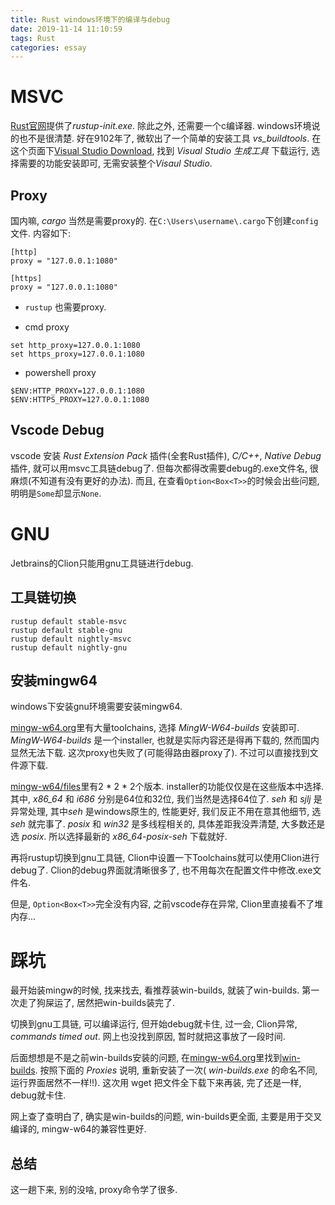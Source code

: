 ```yaml
---
title: Rust windows环境下的编译与debug
date: 2019-11-14 11:10:59
tags: Rust
categories: essay
---
```

# MSVC
[Rust官网](https://www.rust-lang.org/)提供了*rustup-init.exe*.
除此之外, 还需要一个c编译器. windows环境说的也不是很清楚.
好在9102年了, 微软出了一个简单的安装工具 *vs_buildtools*.
在这个页面下[Visual Studio Download](https://visualstudio.microsoft.com/zh-hans/downloads/), 找到 *Visual Studio 生成工具* 下载运行, 选择需要的功能安装即可, 无需安装整个*Visaul Studio*.

## Proxy
国内嘛, *cargo* 当然是需要proxy的.
在```C:\Users\username\.cargo```下创建```config```文件.
内容如下:
```
[http]
proxy = "127.0.0.1:1080"

[https]
proxy = "127.0.0.1:1080"
```

* ```rustup``` 也需要proxy.

* cmd proxy

```
set http_proxy=127.0.0.1:1080
set https_proxy=127.0.0.1:1080
```

* powershell proxy

```
$ENV:HTTP_PROXY=127.0.0.1:1080
$ENV:HTTPS_PROXY=127.0.0.1:1080
```

## Vscode Debug
vscode 安装 *Rust Extension Pack* 插件(全套Rust插件), *C/C++*, *Native Debug* 插件, 就可以用msvc工具链debug了. 但每次都得改需要debug的.exe文件名, 很麻烦(不知道有没有更好的办法). 而且, 在查看```Option<Box<T>>```的时候会出些问题, 明明是```Some```却显示```None```.

# GNU
Jetbrains的Clion只能用gnu工具链进行debug.

## 工具链切换

```
rustup default stable-msvc
rustup default stable-gnu
rustup default nightly-msvc
rustup default nightly-gnu
```

## 安装mingw64
windows下安装gnu环境需要安装mingw64.

[mingw-w64.org](http://mingw-w64.org/doku.php/download)里有大量toolchains, 选择 *MingW-W64-builds* 安装即可.
*MingW-W64-builds* 是一个installer, 也就是实际内容还是得再下载的, 然而国内显然无法下载. 这次proxy也失败了(可能得路由器proxy了). 不过可以直接找到文件源下载.

[mingw-w64/files](https://sourceforge.net/projects/mingw-w64/files/)里有2 * 2 * 2个版本. installer的功能仅仅是在这些版本中选择.
其中, *x86_64* 和 *i686* 分别是64位和32位, 我们当然是选择64位了.
*seh* 和 *sjlj* 是异常处理, 其中*seh* 是windows原生的, 性能更好, 我们反正不用在意其他细节, 选 *seh* 就完事了.
*posix* 和 *win32* 是多线程相关的, 具体差距我没弄清楚, 大多数还是选 *posix*. 所以选择最新的 *x86_64-posix-seh* 下载就好.

再将rustup切换到gnu工具链, Clion中设置一下Toolchains就可以使用Clion进行debug了. Clion的debug界面就清晰很多了, 也不用每次在配置文件中修改.exe文件名.

但是, ```Option<Box<T>>```完全没有内容, 之前vscode存在异常, Clion里直接看不了堆内存...

# 踩坑
最开始装mingw的时候, 找来找去, 看推荐装win-builds, 就装了win-builds. 第一次走了狗屎运了, 居然把win-builds装完了.

切换到gnu工具链, 可以编译运行, 但开始debug就卡住, 过一会, Clion异常, *commands timed out*. 网上也没找到原因, 暂时就把这事放了一段时间.

后面想想是不是之前win-builds安装的问题, 在[mingw-w64.org](http://mingw-w64.org/doku.php/download)里找到[win-builds](http://win-builds.org/doku.php/download_and_installation_from_windows). 按照下面的 *Proxies* 说明, 重新安装了一次( *win-builds.exe* 的命名不同, 运行界面居然不一样!!). 这次用 wget 把文件全下载下来再装, 完了还是一样, debug就卡住.

网上查了查明白了, 确实是win-builds的问题, win-builds更全面, 主要是用于交叉编译的, mingw-w64的兼容性更好.

## 总结
这一趟下来, 别的没啥, proxy命令学了很多.